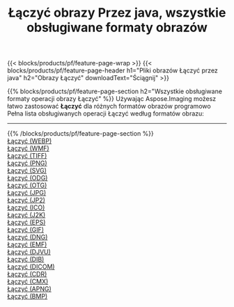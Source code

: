 ﻿---
title: Łączyć obrazy Przez java, wszystkie obsługiwane formaty obrazów 
weight: 3920
url: /pl/java/merge 
lang: pl
langdirlevel: 2
locales: zh-hans,ja,it,ru,de,es,fr,nl,id,lt,pl,pt,vi,tr,ko,zh-hant,ar,hi,th,sv,cs,uk,he
description: Używając Aspose.Imaging możesz łatwo Łączyć obrazy Via java
---

{{< blocks/products/pf/feature-page-wrap >}}
{{< blocks/products/pf/feature-page-header h1="Pliki obrazów Łączyć przez java" h2="Obrazy Łączyć" downloadText="Ściągnij" >}}


{{% blocks/products/pf/feature-page-section  h2="Wszystkie obsługiwane formaty operacji obrazy Łączyć" %}}
Używając Aspose.Imaging możesz łatwo zastosować **Łączyć** dla różnych formatów obrazów programowo
<br/>
Pełna lista obsługiwanych operacji Łączyć według formatów obrazu:
<hr/>
{{% /blocks/products/pf/feature-page-section %}}
<div class="container-fluid productfamilypage bg-gray">
    <div class="convertypes bg-gray agp-content section">
        <div class="container">
		<div class="row other-converters">
		    <div class='col-md-2 other-converter remove-lp remove-rp'><a href="/imaging/pl/java/merge/webp" >Łączyć (WEBP)</a></div><div class='col-md-2 other-converter remove-lp remove-rp'><a href="/imaging/pl/java/merge/wmf" >Łączyć (WMF)</a></div><div class='col-md-2 other-converter remove-lp remove-rp'><a href="/imaging/pl/java/merge/tiff" >Łączyć (TIFF)</a></div><div class='col-md-2 other-converter remove-lp remove-rp'><a href="/imaging/pl/java/merge/png" >Łączyć (PNG)</a></div><div class='col-md-2 other-converter remove-lp remove-rp'><a href="/imaging/pl/java/merge/svg" >Łączyć (SVG)</a></div><div class='col-md-2 other-converter remove-lp remove-rp'><a href="/imaging/pl/java/merge/odg" >Łączyć (ODG)</a></div><div class='col-md-2 other-converter remove-lp remove-rp'><a href="/imaging/pl/java/merge/otg" >Łączyć (OTG)</a></div><div class='col-md-2 other-converter remove-lp remove-rp'><a href="/imaging/pl/java/merge/jpg" >Łączyć (JPG)</a></div><div class='col-md-2 other-converter remove-lp remove-rp'><a href="/imaging/pl/java/merge/jp2" >Łączyć (JP2)</a></div><div class='col-md-2 other-converter remove-lp remove-rp'><a href="/imaging/pl/java/merge/ico" >Łączyć (ICO)</a></div><div class='col-md-2 other-converter remove-lp remove-rp'><a href="/imaging/pl/java/merge/j2k" >Łączyć (J2K)</a></div><div class='col-md-2 other-converter remove-lp remove-rp'><a href="/imaging/pl/java/merge/eps" >Łączyć (EPS)</a></div><div class='col-md-2 other-converter remove-lp remove-rp'><a href="/imaging/pl/java/merge/gif" >Łączyć (GIF)</a></div><div class='col-md-2 other-converter remove-lp remove-rp'><a href="/imaging/pl/java/merge/dng" >Łączyć (DNG)</a></div><div class='col-md-2 other-converter remove-lp remove-rp'><a href="/imaging/pl/java/merge/emf" >Łączyć (EMF)</a></div><div class='col-md-2 other-converter remove-lp remove-rp'><a href="/imaging/pl/java/merge/djvu" >Łączyć (DJVU)</a></div><div class='col-md-2 other-converter remove-lp remove-rp'><a href="/imaging/pl/java/merge/dib" >Łączyć (DIB)</a></div><div class='col-md-2 other-converter remove-lp remove-rp'><a href="/imaging/pl/java/merge/dicom" >Łączyć (DICOM)</a></div><div class='col-md-2 other-converter remove-lp remove-rp'><a href="/imaging/pl/java/merge/cdr" >Łączyć (CDR)</a></div><div class='col-md-2 other-converter remove-lp remove-rp'><a href="/imaging/pl/java/merge/cmx" >Łączyć (CMX)</a></div><div class='col-md-2 other-converter remove-lp remove-rp'><a href="/imaging/pl/java/merge/apng" >Łączyć (APNG)</a></div><div class='col-md-2 other-converter remove-lp remove-rp'><a href="/imaging/pl/java/merge/bmp" >Łączyć (BMP)</a></div>
                </div>
        </div>
    </div>
</div>
<br/>
